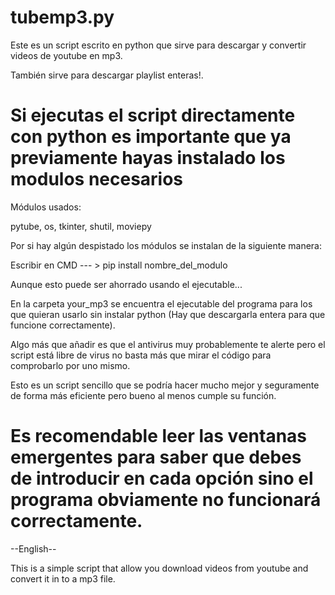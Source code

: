 # tubemp3.py

Este es un script escrito en python que sirve para descargar y convertir videos de youtube en mp3.

También sirve para descargar playlist enteras!.

# Si ejecutas el script directamente con python es importante que ya previamente hayas instalado los modulos necesarios #

Módulos usados:

pytube, 
os,
tkinter,
shutil,
moviepy

Por si hay algún despistado los módulos se instalan de la siguiente manera:

Escribir en CMD --- > pip install nombre_del_modulo

Aunque esto puede ser ahorrado usando el ejecutable...

En la carpeta your_mp3 se encuentra el ejecutable del programa para los que quieran usarlo sin instalar python (Hay que descargarla entera para que funcione correctamente).

Algo más que añadir es que el antivirus muy probablemente te alerte pero el script está libre de virus no basta más que mirar el código para comprobarlo por uno mismo.

Esto es un script sencillo que se podría hacer mucho mejor y seguramente de forma más eficiente pero bueno al menos cumple su función.

# Es recomendable leer las ventanas emergentes para saber que debes de introducir en cada opción sino el programa obviamente no funcionará correctamente. #

--English--

This is a simple script that allow you download videos from youtube and convert it in to a mp3 file.
